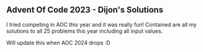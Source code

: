 ## Advent Of Code 2023 - Dijon's Solutions

I tried competing in AOC this year and it was really fun! Contained are all my solutions to all 25 problems this year including all input values.

Will update this when AOC 2024 drops :D

